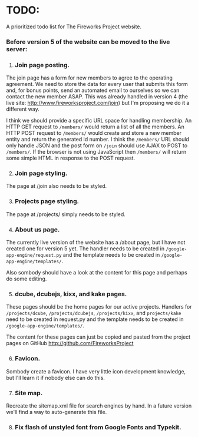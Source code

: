 TODO:
=====

A prioritized todo list for The Fireworks Project website.

### Before version 5 of the website can be moved to the live server:

1. ### Join page posting.
  The join page has a form for new members to agree to the operating agreement.
  We need to store the data for every user that submits this form and, for bonus
  points, send an automated email to ourselves so we can contact the new member
  ASAP. This was already handled in version 4 (the live site:
  http://www.fireworksproject.com/join) but I'm proposing we do it a different way.

  I think we should provide a specific URL space for handling membership. An
  HTTP GET request to `/members/` would return a list of all the members. An
  HTTP POST request to `/members/` would create and store a new member entity
  and return the generated id number. I think the `/members/` URL should only
  handle JSON and the post form on `/join` should use AJAX to POST to `/members/`.
  If the browser is not using JavaScript then `/members/` will return some simple
  HTML in response to the POST request.

2. ### Join page styling.
  The page at /join also needs to be styled.

3. ### Projects page styling.
  The page at /projects/ simply needs to be styled.

4. ### About us page.
  The currently live version of the website has a /about page, but I have not
  created one for version 5 yet. The handler needs to be created in
  `/google-app-engine/request.py` and the template needs to be created in
  `/google-app-engine/templates/`.

  Also sombody should have a look at the content for this page and perhaps do
  some editing.

5. ### dcube, dcubejs, kixx, and kake pages.
  These pages should be the home pages for our active projects. Handlers for
  `/projects/dcube`, `/projects/dcubejs`, `/projects/kixx`, and `projects/kake`
  need to be created in request.py and the template needs to be created in
  `/google-app-engine/templates/`.
  
  The content for these pages can just be copied and pasted from the project pages
  on GitHub http://github.com/FireworksProject

6. ### Favicon.
  Sombody create a favicon. I have very little icon development knowledge, but I'll
  learn it if nobody else can do this.

7. ### Site map.
  Recreate the sitemap.xml file for search engines by hand. In a future version
  we'll find a way to auto-generate this file.

8. ### Fix flash of unstyled font from Google Fonts and Typekit.


